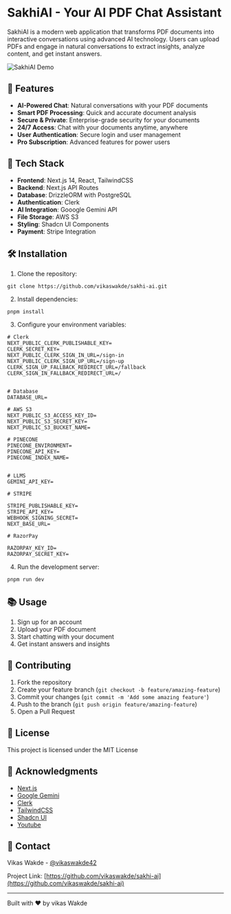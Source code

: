 # SakhiAI - Your AI PDF Chat Assistant

SakhiAI is a modern web application that transforms PDF documents into interactive conversations using advanced AI technology. Users can upload PDFs and engage in natural conversations to extract insights, analyze content, and get instant answers.

![SakhiAI Demo](public/demo.gif)

## 🌟 Features

- **AI-Powered Chat**: Natural conversations with your PDF documents
- **Smart PDF Processing**: Quick and accurate document analysis
- **Secure & Private**: Enterprise-grade security for your documents
- **24/7 Access**: Chat with your documents anytime, anywhere
- **User Authentication**: Secure login and user management
- **Pro Subscription**: Advanced features for power users

## 🚀 Tech Stack

- **Frontend**: Next.js 14, React, TailwindCSS
- **Backend**: Next.js API Routes
- **Database**: DrizzleORM with PostgreSQL
- **Authentication**: Clerk
- **AI Integration**: Gooogle Gemini API
- **File Storage**: AWS S3
- **Styling**: Shadcn UI Components
- **Payment**: Stripe Integration

## 🛠️ Installation

1. Clone the repository:

```
git clone https://github.com/vikaswakde/sakhi-ai.git
```

2. Install dependencies:

```
pnpm install
```

3. Configure your environment variables:

```env
# Clerk
NEXT_PUBLIC_CLERK_PUBLISHABLE_KEY=
CLERK_SECRET_KEY=
NEXT_PUBLIC_CLERK_SIGN_IN_URL=/sign-in
NEXT_PUBLIC_CLERK_SIGN_UP_URL=/sign-up
CLERK_SIGN_UP_FALLBACK_REDIRECT_URL=/fallback
CLERK_SIGN_IN_FALLBACK_REDIRECT_URL=/


# Database
DATABASE_URL=

# AWS S3
NEXT_PUBLIC_S3_ACCESS_KEY_ID=
NEXT_PUBLIC_S3_SECRET_KEY=
NEXT_PUBLIC_S3_BUCKET_NAME=

# PINECONE
PINECONE_ENVIRONMENT=
PINECONE_API_KEY=
PINECONE_INDEX_NAME=


# LLMS
GEMINI_API_KEY=

# STRIPE

STRIPE_PUBLISHABLE_KEY=
STRIPE_API_KEY=
WEBHOOK_SIGNING_SECRET=
NEXT_BASE_URL=

# RazorPay

RAZORPAY_KEY_ID=
RAZORPAY_SECRET_KEY=
```

4. Run the development server:

```bash
pnpm run dev
```

## 📚 Usage

1. Sign up for an account
2. Upload your PDF document
3. Start chatting with your document
4. Get instant answers and insights

## 🤝 Contributing

1. Fork the repository
2. Create your feature branch (`git checkout -b feature/amazing-feature`)
3. Commit your changes (`git commit -m 'Add some amazing feature'`)
4. Push to the branch (`git push origin feature/amazing-feature`)
5. Open a Pull Request

## 📄 License

This project is licensed under the MIT License

## 👏 Acknowledgments

- [Next.js](https://nextjs.org/)
- [Google Gemini](https://ai.google.dev/)
- [Clerk](https://clerk.dev/)
- [TailwindCSS](https://tailwindcss.com/)
- [Shadcn UI](https://ui.shadcn.com/)
- [Youtube](https://https://www.youtube.com/watch?v=bZFedu-0emE)

## 📧 Contact

Vikas Wakde - [@vikaswakde42](https://x.com/vikaswakde42)

Project Link: [https://github.com/vikaswakde/sakhi-ai](https://github.com/vikaswakde/sakhi-ai)

---

Built with ❤️ by vikas Wakde

